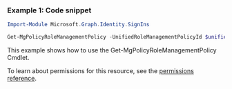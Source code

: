 ### Example 1: Code snippet

```powershellImport-Module Microsoft.Graph.Identity.SignIns

Get-MgPolicyRoleManagementPolicy -UnifiedRoleManagementPolicyId $unifiedRoleManagementPolicyId -ExpandProperty "effectiveRules,rules"
```
This example shows how to use the Get-MgPolicyRoleManagementPolicy Cmdlet.
To learn about permissions for this resource, see the [permissions reference](/graph/permissions-reference).

